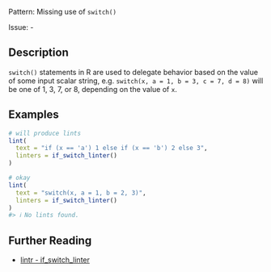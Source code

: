 Pattern: Missing use of `switch()`

Issue: -

## Description

`switch()` statements in R are used to delegate behavior based on the value of some input scalar string, e.g. `switch(x, a = 1, b = 3, c = 7, d = 8)` will be one of 1, 3, 7, or 8, depending on the value of `x`.


## Examples

```r
# will produce lints
lint(
  text = "if (x == 'a') 1 else if (x == 'b') 2 else 3",
  linters = if_switch_linter()
)

# okay
lint(
  text = "switch(x, a = 1, b = 2, 3)",
  linters = if_switch_linter()
)
#> ℹ No lints found.
```

## Further Reading

* [lintr - if_switch_linter](https://lintr.r-lib.org/reference/if_switch_linter.html)